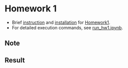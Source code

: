 # Homework 1
* Brief [instruction] and [installation] for [Homework1].
* For detailed execution commands, see [run_hw1.ipynb].

## Note
## Result



[instruction]: instruction.md
[installation]: installation.md
[Homework1]: https://rail.eecs.berkeley.edu/deeprlcourse/deeprlcourse/static/homeworks/hw1.pdf
[run_hw1.ipynb]: cs285/scripts/run_hw1.ipynb
